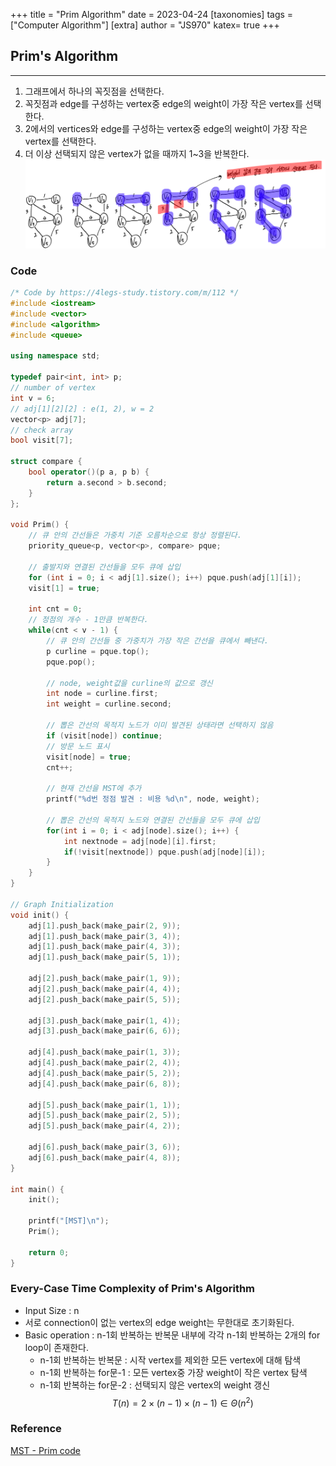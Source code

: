 +++
title = "Prim Algorithm"
date = 2023-04-24
[taxonomies]
tags = ["Computer Algorithm"]
[extra]
author = "JS970"
katex= true
+++
## Prim's Algorithm
---
1. 그래프에서 하나의 꼭짓점을 선택한다.
2. 꼭짓점과 edge를 구성하는 vertex중 edge의 weight이 가장 작은 vertex를 선택한다.
3. 2에서의 vertices와 edge를 구성하는 vertex중 edge의 weight이 가장 작은 vertex를 선택한다.
4. 더 이상 선택되지 않은 vertex가 없을 때까지 1~3을 반복한다.
![Prim's Algorithm](/image/Algorithm/Prim.png)

### Code
```C++
/* Code by https://4legs-study.tistory.com/m/112 */
#include <iostream>
#include <vector>
#include <algorithm>
#include <queue>
 
using namespace std;
 
typedef pair<int, int> p;
// number of vertex
int v = 6;
// adj[1][2][2] : e(1, 2), w = 2
vector<p> adj[7];
// check array
bool visit[7];
 
struct compare {
    bool operator()(p a, p b) {
        return a.second > b.second;
    }
};
 
void Prim() {
    // 큐 안의 간선들은 가중치 기준 오름차순으로 항상 정렬된다.
    priority_queue<p, vector<p>, compare> pque;
 
    // 출발지와 연결된 간선들을 모두 큐에 삽입
    for (int i = 0; i < adj[1].size(); i++) pque.push(adj[1][i]);
    visit[1] = true;
 
    int cnt = 0;
    // 정점의 개수 - 1만큼 반복한다.
    while(cnt < v - 1) {
        // 큐 안의 간선들 중 가중치가 가장 작은 간선을 큐에서 빼낸다.
        p curline = pque.top();
        pque.pop();
 
        // node, weight값을 curline의 값으로 갱신
        int node = curline.first;
        int weight = curline.second;
 
        // 뽑은 간선의 목적지 노드가 이미 발견된 상태라면 선택하지 않음
        if (visit[node]) continue;
        // 방문 노드 표시
        visit[node] = true;
        cnt++;
 
        // 현재 간선을 MST에 추가
        printf("%d번 정점 발견 : 비용 %d\n", node, weight);
 
        // 뽑은 간선의 목적지 노드와 연결된 간선들을 모두 큐에 삽입
        for(int i = 0; i < adj[node].size(); i++) {
            int nextnode = adj[node][i].first;
            if(!visit[nextnode]) pque.push(adj[node][i]);
        }
    }
}
 
// Graph Initialization
void init() {
    adj[1].push_back(make_pair(2, 9));
    adj[1].push_back(make_pair(3, 4));
    adj[1].push_back(make_pair(4, 3));
    adj[1].push_back(make_pair(5, 1));
 
    adj[2].push_back(make_pair(1, 9));
    adj[2].push_back(make_pair(4, 4));
    adj[2].push_back(make_pair(5, 5));
 
    adj[3].push_back(make_pair(1, 4));
    adj[3].push_back(make_pair(6, 6));
 
    adj[4].push_back(make_pair(1, 3));
    adj[4].push_back(make_pair(2, 4));
    adj[4].push_back(make_pair(5, 2));
    adj[4].push_back(make_pair(6, 8));
 
    adj[5].push_back(make_pair(1, 1));
    adj[5].push_back(make_pair(2, 5));
    adj[5].push_back(make_pair(4, 2));
 
    adj[6].push_back(make_pair(3, 6));
    adj[6].push_back(make_pair(4, 8));
}
 
int main() {
    init();
 
    printf("[MST]\n");
    Prim();
 
    return 0;
}
```

### Every-Case Time Complexity of Prim's Algorithm
- Input Size : n
- 서로 connection이 없는 vertex의 edge weight는 무한대로 초기화된다.
- Basic operation : n-1회 반복하는 반복문 내부에 각각 n-1회 반복하는 2개의 for loop이 존재한다.
	- n-1회 반복하는 반복문 : 시작 vertex를 제외한 모든 vertex에 대해 탐색
	- n-1회 반복하는 for문-1 : 모든 vertex중 가장 weight이 작은 vertex 탐색
	- n-1회 반복하는 for문-2 : 선택되지 않은 vertex의 weight 갱신
$$T(n) = 2 \times (n-1) \times (n-1) \in \Theta(n^2)$$
### Reference
[MST - Prim code](https://4legs-study.tistory.com/m/112)
